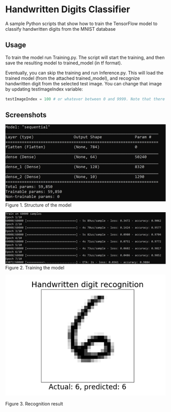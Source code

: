 # Handwritten Digits Classifier
A sample Python scripts that show how to train the TensorFlow model to classify handwritten digits from the MNIST database

## Usage
To train the model run Training.py. The script will start the training, and then save the resulting model to trained_model (in tf format). 

Eventually, you can skip the training and run Inference.py. This will load the trained model (from the attached trained_model), and recognize handwritten digit from the selected test image. You can change that image by updating testImageIndex variable:
```python
testImageIndex = 100 # or whatever between 0 and 9999. Note that there are 10,000 images in the test dataset
```
## Screenshots
![Figure](/images/Model-structure.png)
Figure 1. Structure of the model

![Figure](/images/Model-training.png)
Figure 2. Training the model

![Figure](/images/Recognition.png)

Figure 3. Recognition result

